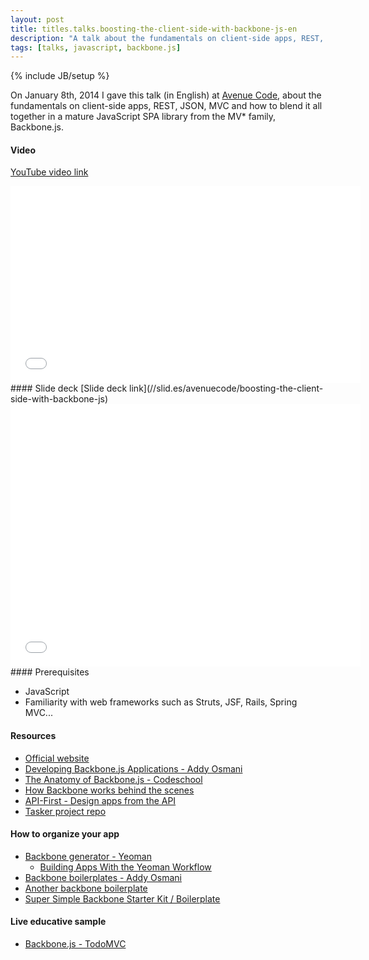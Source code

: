 ```yaml
---
layout: post
title: titles.talks.boosting-the-client-side-with-backbone-js-en
description: "A talk about the fundamentals on client-side apps, REST, JSON, MVC and how to blend it all together in a mature JavaScript SPA library from the MV* family, Backbone.js."
tags: [talks, javascript, backbone.js]
---
```

{% include JB/setup %}

On January 8th, 2014 I gave this talk (in English) at [Avenue Code](http://www.avenuecode.com), about the fundamentals on client-side apps, REST, JSON, MVC and how to blend it all together in a mature JavaScript SPA library from the MV* family, Backbone.js.
<br/>
#### Video
[YouTube video link](//www.youtube.com/embed/8ZzqMFAU_Kw)
<iframe width="560" height="315" src="//www.youtube.com/embed/8ZzqMFAU_Kw" frameborder="0" allowfullscreen="allowfullscreen"> </iframe><br/>
#### Slide deck
[Slide deck link](//slid.es/avenuecode/boosting-the-client-side-with-backbone-js)
<iframe src="//slid.es/avenuecode/boosting-the-client-side-with-backbone-js/embed" width="560" height="420" scrolling="no" frameborder="0" allowfullscreen="allowfullscreen"> </iframe><br/>
#### Prerequisites

* JavaScript
* Familiarity with web frameworks such as Struts, JSF, Rails, Spring MVC...

#### Resources

* [Official website](http://backbonejs.org)
* [Developing Backbone.js Applications - Addy Osmani](http://addyosmani.github.io/backbone-fundamentals)
* [The Anatomy of Backbone.js - Codeschool](http://backbone.codeschool.com)
* [How Backbone works behind the scenes](http://backbonejs.org/docs/backbone.html)
* [API-First - Design apps from the API](http://www.api-first.com/)
* [Tasker project repo](https://github.com/tiagorg/tasker)

#### How to organize your app

* [Backbone generator - Yeoman](https://github.com/yeoman/generator-backbone)
    * [Building Apps With the Yeoman Workflow](http://net.tutsplus.com/tutorials/javascript-ajax/building-apps-with-the-yeoman-workflow/)
* [Backbone boilerplates - Addy Osmani](https://github.com/addyosmani/backbone-boilerplates)
* [Another backbone boilerplate](http://backboneboilerplate.com/)
* [Super Simple Backbone Starter Kit / Boilerplate](http://webapplog.com/super-simple-backbone-starter-kit-boilerplate/)

#### Live educative sample

* [Backbone.js - TodoMVC](http://todomvc.com/architecture-examples/backbone/)